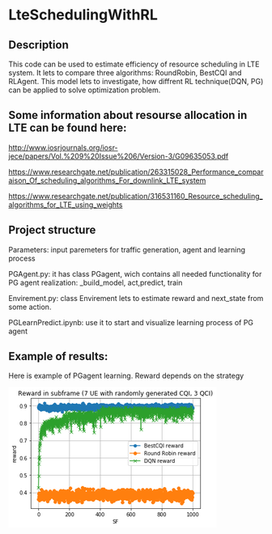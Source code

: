# LteSchedulingWithRL

Description
-----------------------------------

This code can be used to estimate efficiency of resource scheduling  in LTE system.
It lets to compare three algorithms: RoundRobin, BestCQI and RLAgent.
This model lets to investigate, how diffrent RL technique(DQN, PG) can be applied to solve optimization problem.

Some information about resourse allocation in LTE can be found here:
--------------------------------------------
http://www.iosrjournals.org/iosr-jece/papers/Vol.%209%20Issue%206/Version-3/G09635053.pdf

https://www.researchgate.net/publication/263315028_Performance_comparaison_Of_scheduling_algorithms_For_downlink_LTE_system

https://www.researchgate.net/publication/316531160_Resource_scheduling_algorithms_for_LTE_using_weights

Project structure
-----------------------------------
Parameters: input paremeters for traffic generation, agent and learning process

PGAgent.py: it has class PGagent, wich contains all needed functionality for PG agent realization: _build_model, act,predict, train

Envirement.py: class Envirement lets to estimate reward and next_state from some action.

PGLearnPredict.ipynb: use it to start and visualize learning process of PG agent

Example of results:
------------------
Here is example of PGagent learning.
Reward depends on the strategy

![Simulation](/img/example_7_3.png)




